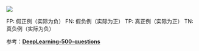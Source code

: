 ![](https://img-blog.csdnimg.cn/2018110513052168.png)

FP: 假正例（实际为负）
FN: 假负例（实际为正）
TP: 真正例（实际为正）
TN: 真负例（实际为负）

参考：[**DeepLearning-500-questions**]([https://github.com/FLyingLSJ/DeepLearning-500-questions/blob/master/ch02_%E6%9C%BA%E5%99%A8%E5%AD%A6%E4%B9%A0%E5%9F%BA%E7%A1%80/%E7%AC%AC%E4%BA%8C%E7%AB%A0_%E6%9C%BA%E5%99%A8%E5%AD%A6%E4%B9%A0%E5%9F%BA%E7%A1%80.md](https://github.com/FLyingLSJ/DeepLearning-500-questions/blob/master/ch02_机器学习基础/第二章_机器学习基础.md))

